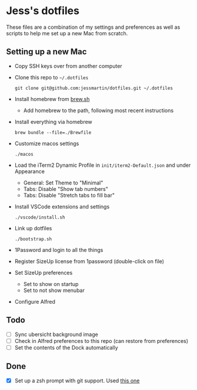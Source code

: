 # Jess's dotfiles

These files are a combination of my settings and preferences as well as scripts to help me set up a new Mac from scratch.

## Setting up a new Mac

- Copy SSH keys over from another computer
- Clone this repo to `~/.dotfiles`

    `git clone git@github.com:jessmartin/dotfiles.git ~/.dotfiles`

- Install homebrew from [brew.sh](https://brew.sh/)
    - Add homebrew to the path, following most recent instructions
- Install everything via homebrew

    `brew bundle --file=./Brewfile`

- Customize macos settings

    `./macos`

- Load the iTerm2 Dynamic Profile in `init/iterm2-Default.json` and under Appearance
    - General: Set Theme to "Minimal"
    - Tabs: Disable "Show tab numbers"
    - Tabs: Disable "Stretch tabs to fill bar"

- Install VSCode extensions and settings

    `./vscode/install.sh`

- Link up dotfiles

    `./bootstrap.sh`

- 1Password and login to all the things
- Register SizeUp license from 1password (double-click on file)
- Set SizeUp preferences
    - Set to show on startup
    - Set to not show menubar

- Configure Alfred

## Todo

- [ ] Sync ubersicht background image
- [ ] Check in Alfred preferences to this repo (can restore from preferences)
- [ ] Set the contents of the Dock automatically

## Done

- [x] Set up a zsh prompt with git support. Used [this one](https://github.com/agkozak/agkozak-zsh-prompt)

